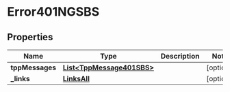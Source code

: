 # Error401NGSBS

## Properties
Name | Type | Description | Notes
------------ | ------------- | ------------- | -------------
**tppMessages** | [**List&lt;TppMessage401SBS&gt;**](TppMessage401SBS.md) |  |  [optional]
**_links** | [**LinksAll**](LinksAll.md) |  |  [optional]

